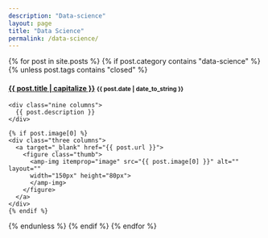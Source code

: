 ```yaml
---
description: "Data-science"
layout: page
title: "Data Science"
permalink: /data-science/
---
```

<!-- <span id="note">{{page.title}}</span> -->
{% for post in site.posts %}
  {% if post.category contains "data-science" %}
  {% unless post.tags contains "closed" %}
  <h4 class="post">
  <strong>
  <a href="{{ site.url }}{{ site.baseurl }}{{ post.url }}">{{ post.title | capitalize }}</a>
  </strong>
  <small>{{ post.date | date_to_string }}</small>
  </h4>
  <div class="row">

    <div class="nine columns">
      {{ post.description }}
    </div>

    {% if post.image[0] %}
    <div class="three columns">
      <a target="_blank" href="{{ post.url }}">
        <figure class="thumb">
          <amp-img itemprop="image" src="{{ post.image[0] }}" alt="" layout=""
          width="150px" height="80px">
          </amp-img>
        </figure>
      </a>
    </div>
    {% endif %}



  </div>
  {% endunless %}
  {% endif %}
{% endfor %}
